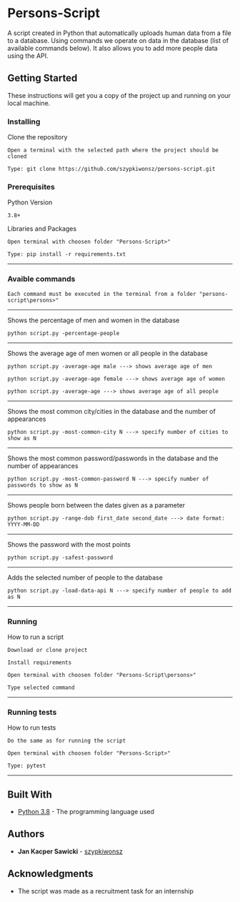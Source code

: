 # Persons-Script

A script created in Python that automatically uploads human data from a file to a database. Using commands we operate on 
data in the database (list of available commands below). It also allows you to add more people data using the API.

## Getting Started

These instructions will get you a copy of the project up and running on your local machine.
### Installing

Clone the repository

```
Open a terminal with the selected path where the project should be cloned
```
```
Type: git clone https://github.com/szypkiwonsz/persons-script.git
```

### Prerequisites
Python Version
```
3.8+
```

Libraries and Packages
```
Open terminal with choosen folder "Persons-Script>"
```

```
Type: pip install -r requirements.txt
```
---
### Avaible commands
```
Each command must be executed in the terminal from a folder "persons-script\persons>"
```
---
Shows the percentage of men and women in the database

```
python script.py -percentage-people
```
---

Shows the average age of men women or all people in the database

```
python script.py -average-age male ---> shows average age of men
```
```
python script.py -average-age female ---> shows average age of women
```
```
python script.py -average-age ---> shows average age of all people
```
---

Shows the most common city/cities in the database and the number of appearances

```
python script.py -most-common-city N ---> specify number of cities to show as N
```
---

Shows the most common password/passwords in the database and the number of appearances

```
python script.py -most-common-password N ---> specify number of passwords to show as N
```
---
Shows people born between the dates given as a parameter

```
python script.py -range-dob first_date second_date ---> date format: YYYY-MM-DD
```
---
Shows the password with the most points

```
python script.py -safest-password
```
---
Adds the selected number of people to the database

```
python script.py -load-data-api N ---> specify number of people to add as N
```
---
### Running

How to run a script

```
Download or clone project
```
```
Install requirements
```
```
Open terminal with choosen folder "Persons-Script\persons>"
```
```
Type selected command
```
---
### Running tests

How to run tests
```
Do the same as for running the script
```
```
Open terminal with choosen folder "Persons-Script>"
```
```
Type: pytest
```
---
## Built With

* [Python 3.8](https://www.python.org/) - The programming language used

## Authors

* **Jan Kacper Sawicki** - [szypkiwonsz](https://github.com/szypkiwonsz)

## Acknowledgments

* The script was made as a recruitment task for an internship
